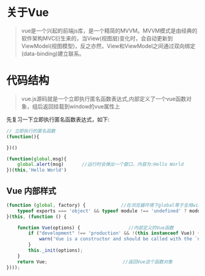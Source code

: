 # 关于Vue
> vue是一个兴起的前端js库，是一个精简的MVVM。MVVM模式是由经典的软件架构MVC衍生来的，当View(视图层)变化时，会自动更新到ViewModel(视图模型)，反之亦然，View和ViewModel之间通过双向绑定(data-binding)建立联系。
# 代码结构
> vue.js源码就是一个立即执行匿名函数表达式,内部定义了一个vue函数对象，组后返回挂载到window的vue属性上

先复习一下立即执行匿名函数表达式，如下:
```js
// 立即执行的匿名函数
(function(){

})()

(function(global,msg){　　　　　　
    global.alert(msg)　　　　//运行时会弹出一个窗口，内容为:Hello World
})(this,'Hello World')
```
## Vue 内部样式
```js
(function (global, factory) {   　　　　　　//在浏览器环境下global等于全局window
    typeof exports === 'object' && typeof module !== 'undefined' ? module.exports = factory() : typeof define === 'function' && define.amd ? define(factory) : (global.Vue = factory()); //执行factory()函数，将返回值Vue传递给window.Vue
}(this, (function () {　　　　　　　

    function Vue(options) {           　　　　//内部定义的Vue函数                 　　　　　　
        if ("development" !== 'production' && !(this instanceof Vue)) {
            warn('Vue is a constructor and should be called with the `new` keyword');
        }
        this._init(options);                          
    }
    return Vue; 　　　　　　　　　　　　　　　　//返回Vue这个函数对象
})));
```